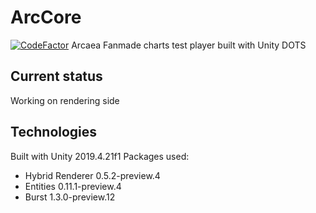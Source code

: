 # ArcCore
[![CodeFactor](https://www.codefactor.io/repository/github/0thelement/arccore/badge)](https://www.codefactor.io/repository/github/0thelement/arccore)
Arcaea Fanmade charts test player built with Unity DOTS
## Current status
Working on rendering side
## Technologies
Built with Unity 2019.4.21f1
Packages used:
 - Hybrid Renderer 0.5.2-preview.4
 - Entities 0.11.1-preview.4
 - Burst 1.3.0-preview.12
